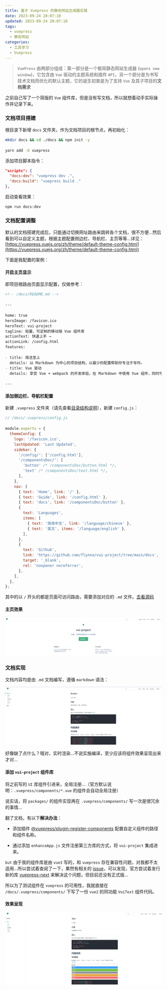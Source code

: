 ```yaml
---
title: 基于 Vuepress 的静态网站生成器实践
date: 2023-09-24 20:07:10
updated: 2023-09-24 20:07:10
tags:
  - vuepress
  - 静态网站
categories:
  - 工具学习
  - Vuepress
---
```


> `VuePress` 由两部分组成：第一部分是一个极简静态网站生成器 (`opens new window`)，它包含由 `Vue` 驱动的主题系统和插件 `API`，另一个部分是为书写技术文档而优化的默认主题，它的诞生初衷是为了支持 `Vue` 及其子项目的**文档需求**

之前自己写了一个简版的 `Vue` 组件库，但是没有写文档，所以就想着动手实际操作并记录下来。

<!-- more -->

### 文档项目搭建

根目录下新增 `docs` 文件夹，作为文档项目的根节点，再初始化：

```bash
mkdir docs && cd ./docs && npm init -y

yarn add -D vuepress
```

添加项目脚本指令：

```json
"scripts": {
  "docs:dev": "vuepress dev .",
  "docs:build": "vuepress build ."
},
```

启动查看效果：

```bash
npm run docs:dev
```

### 文档配置调整

默认的文档搭建完成后，只能通过切换网址路由来跳转各个文档，很不方便...然后看到可以自定义主题，根据主题配置侧边栏、导航栏、主页等等...详见：[https://vuepress.vuejs.org/zh/theme/default-theme-config.html](https://vuepress.vuejs.org/zh/theme/default-theme-config.html)

下面是我配置的案例：

#### 开启主页显示

即项目根路由页面显示配置，仅做参考：

```md
<!-- /docs/README.md -->

---

home: true
heroImage: /favicon.ico
heroText: vui-project
tagline: 轻量、可定制的移动端 Vue 组件库
actionText: 快速上手 →
actionLink: /config.html
features:

- title: 简洁至上
  details: 以 Markdown 为中心的项目结构，以最少的配置帮助你专注于写作。
- title: Vue 驱动
  details: 享受 Vue + webpack 的开发体验，在 Markdown 中使用 Vue 组件，同时可以使用 Vue 来开发自定义主题。

---
```

#### 添加侧边栏、导航栏配置

新建 `.vuepress` 文件夹（请先查看[目录结构说明](https://vuepress.vuejs.org/zh/guide/directory-structure.html)），新建 `config.js`：

```js
// /docs/.vuepress/config.js

module.exports = {
  themeConfig: {
    logo: '/favicon.ico',
    lastUpdated: 'Last Updated',
    sidebar: {
      '/config/': ['/config.html'],
      '/componentsDoc/': [
        'button' /* /componentsDoc/button.html */,
        'text' /* /componentsDoc/text.html */,
      ],
    },
    nav: [
      { text: 'Home', link: '/' },
      { text: 'Guide', link: '/config.html' },
      { text: 'docs', link: '/componentsDoc/button' },
      {
        text: 'Languages',
        items: [
          { text: '简体中文', link: '/language/chinese' },
          { text: '英文', items: '/language/english' },
        ],
      },
      {
        text: 'Github',
        link: 'https://github.com/flynna/vui-project/tree/main/docs',
        target: '_blank',
        rel: 'noopener noreferrer',
      },
    ],
  },
};
```

其中的以 `/` 开头的都是页面可访问路由，需要添加对应的 `.md` 文件。[去看源码](https://github.com/flynna/vui-project/tree/main/docs)

#### 主页效果

[![vuepress-p1](/images/tools/vuepress/p1.png)](/images/tools/vuepress/p1.png)

### 文档实现

文档内容均是由 `.md` 文档编写，遵循 `markdown` 语法：

[![vuepress-p2](/images/tools/vuepress/p2.png)](/images/tools/vuepress/p2.png)

好像缺了点什么？哦对，实时渲染...不说实施编译，至少应该将组件效果呈现出来才对...

#### 添加 `vui-project` 组件库

将之前写的 `UI` 库组件引进来，全局注册...（官方默认说明：`.vuepress/components/*.vue` 的组件会自动全局注册）

说实话，将 `packages/` 的组件实现再在 `.vuepress/components/` 写一次是很冗余的事情...

翻了文档，有以下**解决办法**：

- 添加插件 [@vuepress/plugin-register-components](https://vuepress.vuejs.org/zh/plugin/official/plugin-register-components.html) 配置自定义组件的路径和组件名称。

- 通过添加 `enhanceApp.js` 文件注册第三方库的方式，将 `vui-project` 集成进来。

`but` 由于我的组件库是由 `vue3` 写的，和 `vuepress` 存在兼容性问题，对我都不太适用...所以尝试着查阅了一下，果然有相关的 [issue](https://github.com/vuejs/vuepress/issues/2550)，可以发现，官方尝试着发行新的库 [vuepress-next](https://github.com/vuepress/vuepress-next) 来解决这个问题，但目前还没有正式版...

所以为了测试组件在 `vuepress` 的可用性，我就直接在 `/docs/.vuepress/components/` 下写了一份 `vue2` 的同功能 `VuiText` 组件代码。

#### 效果呈现

[![vuepress-p3](/images/tools/vuepress/p3.png)](/images/tools/vuepress/p3.png)
